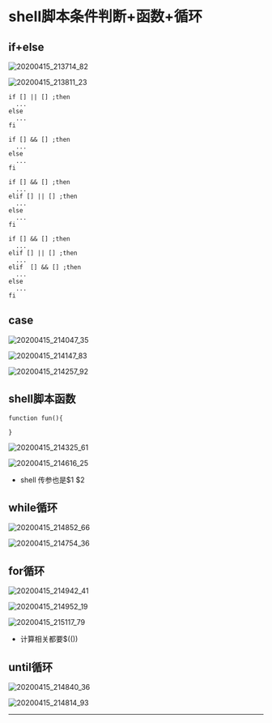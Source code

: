 # shell脚本条件判断+函数+循环

## if+else

![20200415_213714_82](image/20200415_213714_82.png)

![20200415_213811_23](image/20200415_213811_23.png)

```
if [] || [] ;then
  ...
else
  ...
fi
```

```
if [] && [] ;then
  ...
else
  ...
fi
```

```
if [] && [] ;then
  ...
elif [] || [] ;then
  ...
else
  ...
fi
```

```
if [] && [] ;then
  ...
elif [] || [] ;then
  ...
elif  [] && [] ;then
  ...
else
  ...
fi
```



## case

![20200415_214047_35](image/20200415_214047_35.png)

![20200415_214147_83](image/20200415_214147_83.png)

![20200415_214257_92](image/20200415_214257_92.png)



## shell脚本函数

```
function fun(){

}
```

![20200415_214325_61](image/20200415_214325_61.png)

![20200415_214616_25](image/20200415_214616_25.png)

* shell 传参也是$1 $2


## while循环

![20200415_214852_66](image/20200415_214852_66.png)

![20200415_214754_36](image/20200415_214754_36.png)

## for循环

![20200415_214942_41](image/20200415_214942_41.png)

![20200415_214952_19](image/20200415_214952_19.png)

![20200415_215117_79](image/20200415_215117_79.png)

* 计算相关都要$(())



## until循环

![20200415_214840_36](image/20200415_214840_36.png)

![20200415_214814_93](image/20200415_214814_93.png)











---
